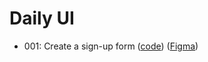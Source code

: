 # Daily UI

* 001: Create a sign-up form ([code](001/)) ([Figma](https://www.figma.com/file/z7uUc8tlvAaM12SIId0yCZ/DailyUI-001?type=design&node-id=2%3A5&mode=design&t=lIzPjVX7UtB4zlFL-1]))
